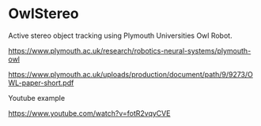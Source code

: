 # OwlStereo

Active stereo object tracking using Plymouth Universities Owl Robot. 

https://www.plymouth.ac.uk/research/robotics-neural-systems/plymouth-owl 

https://www.plymouth.ac.uk/uploads/production/document/path/9/9273/OWL-paper-short.pdf 

Youtube example

https://www.youtube.com/watch?v=fotR2vqyCVE

